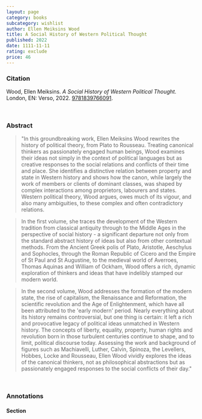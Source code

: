 ```yaml
---
layout: page
category: books
subcategory: wishlist
author: Ellen Meiksins Wood
title: A Social History of Western Political Thought
published: 2022
date: 1111-11-11
rating: exclude
price: 46
---
```


### Citation

Wood, Ellen Meiksins. *A Social History of Western Political Thought.* London, EN: Verso, 2022. [9781839766091](https://www.versobooks.com/en-ca/products/2820-a-social-history-of-western-political-thought).

<br>

### Abstract

> "In this groundbreaking work, Ellen Meiksins Wood rewrites the history of political theory, from Plato to Rousseau. Treating canonical thinkers as passionately engaged human beings, Wood examines their ideas not simply in the context of political languages but as creative responses to the social relations and conflicts of their time and place. She identifies a distinctive relation between property and state in Western history and shows how the canon, while largely the work of members or clients of dominant classes, was shaped by complex interactions among proprietors, labourers and states. Western political theory, Wood argues, owes much of its vigour, and also many ambiguities, to these complex and often contradictory relations.

> In the first volume, she traces the development of the Western tradition from classical antiquity through to the Middle Ages in the perspective of social history - a significant departure not only from the standard abstract history of ideas but also from other contextual methods. From the Ancient Greek polis of Plato, Aristotle, Aeschylus and Sophocles, through the Roman Republic of Cicero and the Empire of St Paul and St Augustine, to the medieval world of Averroes, Thomas Aquinas and William of Ockham, Wood offers a rich, dynamic exploration of thinkers and ideas that have indelibly stamped our modern world.

> In the second volume, Wood addresses the formation of the modern state, the rise of capitalism, the Renaissance and Reformation, the scientific revolution and the Age of Enlightenment, which have all been attributed to the 'early modern' period. Nearly everything about its history remains controversial, but one thing is certain: it left a rich and provocative legacy of political ideas unmatched in Western history. The concepts of liberty, equality, property, human rights and revolution born in those turbulent centuries continue to shape, and to limit, political discourse today. Assessing the work and background of figures such as Machiavelli, Luther, Calvin, Spinoza, the Levellers, Hobbes, Locke and Rousseau, Ellen Wood vividly explores the ideas of the canonical thinkers, not as philosophical abstractions but as passionately engaged responses to the social conflicts of their day."

<br>

### Annotations

#### Section

<br>
